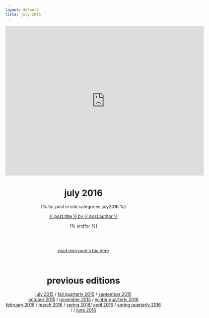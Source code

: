 ```yaml
---
layout: default
title: july 2016
---
```

<div align = "center">
    <iframe src="https://player.vimeo.com/video/177490235" width="640" height="480" frameborder="0" webkitallowfullscreen mozallowfullscreen allowfullscreen></iframe>
    <p><h1>july 2016</h1></p>
</div>
<div align="center">
    {% for post in site.categories.july2016 %}
    <div class="items-wrapper">
        <div class="item">
            <p><a href="../{{ post.url }}">{{ post.title }} by {{ post.author }}</a>
            <br />
        </div>
    </div>
    {% endfor %}
</div>

<br><br>
<p align="center"><a href="../july2016/people.html">read everyone's bio here</a></p>
<br>

<div align="center">
    <p><h1>previous editions</h1></p>
    <a href="../july2015/">july 2015</a> / <a href="../fall2015/">fall quarterly 2015</a> / <a href="../september2015/">september 2015</a> <br> <a href="../october2015/">october 2015</a> / <a href="../november2015/">november 2015</a> / <a href="../winter2016/">winter quarterly 2016</a> <br> <a href="../february2016 /">february 2016</a> / <a href="../march2016/">march 2016</a>  / <a href="../spring2016/">spring 2016</a>/ <a href="../april2016/">april 2016</a> / <a href="../spring2016/">spring quarterly 2016</a> /  / <a href="../june2016/">june 2016</a>
</div>

<br><br>